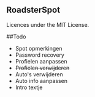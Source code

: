 ## RoadsterSpot

Licences under the MIT License.

##Todo

*   Spot opmerkingen
*   Password recovery
*   Profielen aanpassen
*   ~~Profielen verwijderen~~
*   Auto's verwijderen
*   Auto info aanpassen
*   Intro textje